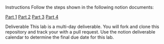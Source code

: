 Instructions
Follow the steps shown in the following notion documents:

[Part 1](https://equatorial-orange-c6b.notion.site/React-Skills-Lab-Part-1-027a4fa6682f450f89c17e8449b56ee4)
[Part 2](https://www.notion.so/React-Skills-Lab-Part-2-f4c87a7f20e9453cad3a9d57e1292ad9)
[Part 3](https://www.notion.so/React-Dev-Skills-Pt-3-d980a74e477545b0a8860f263dfa13eb)
[Part 4](https://www.notion.so/React-Dev-Skills-Pt-4-c53395df5ce7492d9ae63e8eb15f669e)

Deliverable
This lab is a multi-day deliverable. You will fork and clone this repository and track your with a pull request. Use the notion deliverable calendar to determine the final due date for this lab.